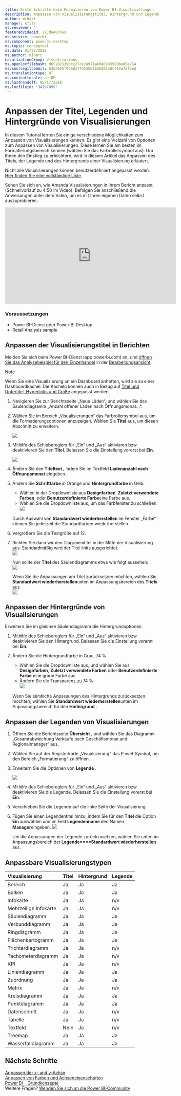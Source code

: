 ```yaml
---
title: Erste Schritte beim Formatieren von Power BI-Visualisierungen
description: Anpassen von Visualisierungstitel, Hintergrund und Legende
author: mihart
manager: kfile
ms.reviewer: ''
featuredvideoid: IkJda4O7oGs
ms.service: powerbi
ms.component: powerbi-desktop
ms.topic: conceptual
ms.date: 01/22/2018
ms.author: mihart
LocalizationGroup: Visualizations
ms.openlocfilehash: d65281539bcc27ce24971a6da0945908ba65e754
ms.sourcegitcommit: 638de55f996d177063561b36d95c8c71ea7af3ed
ms.translationtype: HT
ms.contentlocale: de-DE
ms.lasthandoff: 05/17/2018
ms.locfileid: "34297099"
---
```

# <a name="customize-visualization-titles-legends-and-backgrounds"></a>Anpassen der Titel, Legenden und Hintergründe von Visualisierungen
In diesem Tutorial lernen Sie einige verschiedene Möglichkeiten zum Anpassen von Visualisierungen kennen.   Es gibt eine Vielzahl von Optionen zum Anpassen von Visualisierungen. Diese lernen Sie am besten im Formatierungsbereich kennen (wählen Sie das Farbrollersymbol aus).  Um Ihnen den Einstieg zu erleichtern, wird in diesem Artikel das Anpassen des Titels, der Legende und des Hintergrunds einer Visualisierung erläutert.  

Nicht alle Visualisierungen können benutzerdefiniert angepasst werden. [Hier finden Sie eine vollständige Liste](#list).  

Sehen Sie sich an, wie Amanda Visualisierungen in ihrem Bericht anpasst (Schnellvorlauf zu 4:50 im Video). Befolgen Sie anschließend die Anweisungen unter dem Video, um es mit Ihren eigenen Daten selbst auszuprobieren.

<iframe width="560" height="315" src="https://www.youtube.com/embed/IkJda4O7oGs" frameborder="0" allowfullscreen></iframe>

### <a name="prerequisites"></a>Voraussetzungen
- Power BI-Dienst oder Power BI Desktop
- Retail Analysis sample

## <a name="customize-visualization-titles-in-reports"></a>Anpassen der Visualisierungstitel in Berichten
Melden Sie sich beim Power BI-Dienst (app.powerbi.com) an, und [öffnen Sie das Analysebeispiel für den Einzelhandel](sample-datasets.md) in der [Bearbeitungsansicht](service-interact-with-a-report-in-editing-view.md).

> [!NOTE]
> Wenn Sie eine Visualisierung an ein Dashboard anheften, wird sie zu einer Dashboardkachel.  Die Kacheln können auch in Bezug auf [Titel und Untertitel, Hyperlinks und Größe](service-dashboard-edit-tile.md) angepasst werden.
> 
> 

1. Navigieren Sie zur Berichtsseite „Neue Läden“, und wählen Sie das Säulendiagramm „Anzahl offener Läden nach Öffnungsmonat...“.
2. Wählen Sie im Bereich „Visualisierungen“ das Farbrollersymbol aus, um die Formatierungsoptionen anzuzeigen.  Wählen Sie **Titel** aus, um diesen Abschnitt zu erweitern.  
   
   ![](media/power-bi-visualization-customize-title-background-and-legend/power-bi-formatting-menu.png)
3. Mithilfe des Schiebereglers für „Ein“ und „Aus“ aktivieren bzw. deaktivieren Sie den **Titel**. Belassen Sie die Einstellung vorerst bei **Ein**.  
   
   ![](media/power-bi-visualization-customize-title-background-and-legend/onoffslider.png)
4. Ändern Sie den **Titeltext** , indem Sie im Textfeld **Ladenanzahl nach Öffnungsmonat** eingeben.  
5. Ändern Sie **Schriftfarbe** in Orange und **Hintergrundfarbe** in Gelb.
   
   * Wählen in der Dropdownliste aus **Designfarben**, **Zuletzt verwendete Farben**, oder **Benutzerdefinierte Farbe**eine Farbe aus.
   * Wählen Sie die Dropdownliste aus, um das Farbfenster zu schließen.  
     ![](media/power-bi-visualization-customize-title-background-and-legend/customizecolorpicker.png)
   
   Durch Auswahl von **Standardwert wiederherstellen** im Fenster „Farbe“ können Sie jederzeit die Standardfarben wiederherstellen.
6. Vergrößern Sie die Textgröße auf 12.
7. Richten Sie dann wir den Diagrammtitel in der Mitte der Visualisierung aus. Standardmäßig wird der Titel links ausgerichtet.  
   ![](media/power-bi-visualization-customize-title-background-and-legend/customizealign.png)
   
    Nun sollte der **Titel** des Säulendiagramms etwa wie folgt aussehen:  
    ![](media/power-bi-visualization-customize-title-background-and-legend/tutorialprogress1.png)
   
    Wenn Sie die Anpassungen am Titel zurücksetzen möchten, wählen Sie **Standardwert wiederherstellen**unten im Anpassungsbereich des **Titels** aus.  
    ![](media/power-bi-visualization-customize-title-background-and-legend/revertall.png)

## <a name="customize-visualization-backgrounds"></a>Anpassen der Hintergründe von Visualisierungen
Erweitern Sie im gleichen Säulendiagramm die Hintergrundoptionen.

1. Mithilfe des Schiebereglers für „Ein“ und „Aus“ aktivieren bzw. deaktivieren Sie den Hintergrund. Belassen Sie die Einstellung vorerst bei **Ein**.
2. Ändern Sie die Hintergrundfarbe in Grau, 74 %.
   
   * Wählen Sie die Dropdownliste aus, und wählen Sie aus **Designfarben**, **Zuletzt verwendete Farben** oder **Benutzerdefinierte Farbe** eine graue Farbe aus.
   * Ändern Sie die Transparenz zu 74 %.   
     ![](media/power-bi-visualization-customize-title-background-and-legend/power-bi-customize-background.png)
   
   Wenn Sie sämtliche Anpassungen des Hintergrunds zurücksetzen möchten, wählen Sie **Standardwert wiederherstellen**unten im Anpassungsbereich für den **Hintergrund** .

## <a name="customize-visualization-legends"></a>Anpassen der Legenden von Visualisierungen
1. Öffnen Sie die Berichtsseite **Übersicht** , und wählen Sie das Diagramm „Gesamtabweichung Verkäufe nach Geschäftsmonat und Regionalmanager“ aus.
2. Wählen Sie auf der Registerkarte „Visualisierung“ das Pinsel-Symbol, um den Bereich „Formatierung“ zu öffnen.  
3. Erweitern Sie die Optionen von **Legende** .
   
      ![](media/power-bi-visualization-customize-title-background-and-legend/legend.png)
4. Mithilfe des Schiebereglers für „Ein“ und „Aus“ aktivieren bzw. deaktivieren Sie die Legende. Belassen Sie die Einstellung vorerst bei **Ein**.
5. Verschieben Sie die Legende auf die linke Seite der Visualisierung.    
6. Fügen Sie einen Legendentitel hinzu, indem Sie für den **Titel** die Option **Ein** auswählen und im Feld **Legendenname** den Namen **Manager**eingeben.
   ![](media/power-bi-visualization-customize-title-background-and-legend/legend-move.png)
   
   Um die Anpassungen der Legende zurückzusetzen, wählen Sie unten im Anpassungsbereich der **Legende****Standardwert wiederherstellen** aus.

<a name="list"></a>

## <a name="visualization-types-that-can-be-customized"></a>Anpassbare Visualisierungstypen
| Visualisierung | Titel | Hintergrund | Legende |
|:--- |:--- |:--- |:--- |
| Bereich |Ja |Ja |Ja |
| Balken |Ja |Ja |Ja |
| Infokarte |Ja |Ja |n/v |
| Mehrzeilige Infokarte |Ja |Ja |n/v |
| Säulendiagramm |Ja |Ja |Ja |
| Verbunddiagramm |Ja |Ja |Ja |
| Ringdiagramm |Ja |Ja |Ja |
| Flächenkartogramm |Ja |Ja |Ja |
| Trichterdiagramm |Ja |Ja |n/v |
| Tachometerdiagramm |Ja |Ja |n/v |
| KPI |Ja |Ja |n/v |
| Liniendiagramm |Ja |Ja |Ja |
| Zuordnung |Ja |Ja |Ja |
| Matrix |Ja |Ja |n/v |
| Kreisdiagramm |Ja |Ja |Ja |
| Punktdiagramm |Ja |Ja |Ja |
| Datenschnitt |Ja |Ja |n/v |
| Tabelle |Ja |Ja |n/v |
| Textfeld |Nein |Ja |n/v |
| Treemap |Ja |Ja |Ja |
| Wasserfalldiagramm |Ja |Ja |Ja |

## <a name="next-steps"></a>Nächste Schritte
[Anpassen der x- und y-Achse](power-bi-visualization-customize-x-axis-and-y-axis.md)  
[Anpassen von Farben und Achseneigenschaften](service-getting-started-with-color-formatting-and-axis-properties.md)  
[Power BI – Grundkonzepte](service-basic-concepts.md)  
Weitere Fragen? [Wenden Sie sich an die Power BI-Community](http://community.powerbi.com/)

